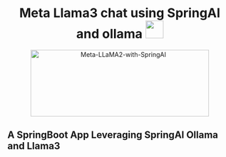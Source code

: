 <h1 align="center" id="title">Meta Llama3 chat using SpringAI and ollama <span align="center"><img src="https://ollama.com/public/assets/c889cc0d-cb83-4c46-a98e-0d0e273151b9/42f6b28d-9117-48cd-ac0d-44baaf5c178e.png" height=40></span></h1>



<p align="center"><img src="https://socialify.git.ci/Asirwad/Meta-LLaMA2-with-SpringAI/image?language=1&owner=1&name=1&stargazers=1&theme=Light" alt="Meta-LLaMA2-with-SpringAI" width="400" height="150"/></p>

<h2 id="description">A SpringBoot App Leveraging SpringAI Ollama and Llama3</h2>
